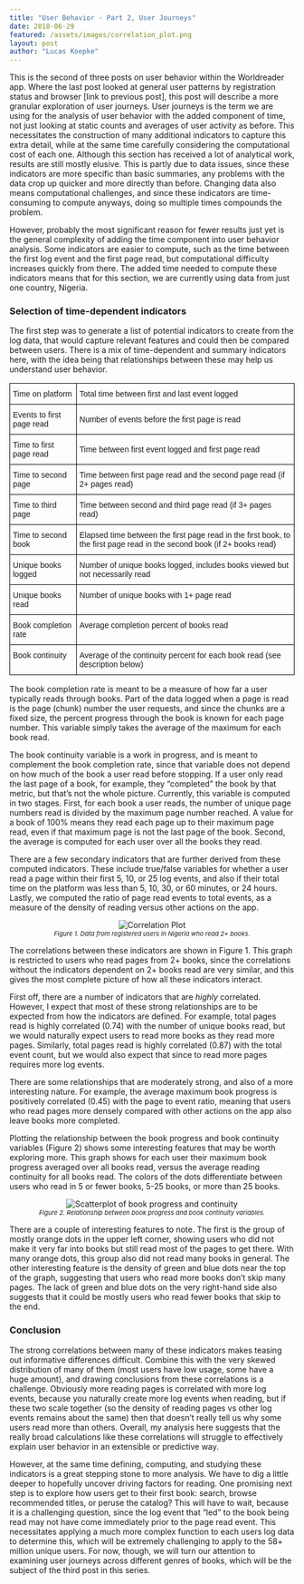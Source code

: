 ```yaml
---
title: "User Behavior - Part 2, User Journeys"
date: 2018-06-29 
featured: /assets/images/correlation_plot.png
layout: post
author: "Lucas Koepke"
---
```


This is the second of three posts on user behavior within the Worldreader app. Where the last post looked at general user patterns by registration status and browser [link to previous post], this post will describe a more granular exploration of user journeys. User journeys is the term we are using for the analysis of user behavior with the added component of time, not just looking at static counts and averages of user activity as before. This necessitates the construction of many additional indicators to capture this extra detail, while at the same time carefully considering the computational cost of each one. Although this section has received a lot of analytical work, results are still mostly elusive. This is partly due to data issues, since these indicators are more specific than basic summaries, any problems with the data crop up quicker and more directly than before. Changing data also means computational challenges, and since these indicators are time-consuming to compute anyways, doing so multiple times compounds the problem.

However, probably the most significant reason for fewer results just yet is the general complexity of adding the time component into user behavior analysis. Some indicators are easier to compute, such as the time between the first log event and the first page read, but computational difficulty increases quickly from there. The added time needed to compute these indicators means that for this section, we are currently using data from just one country, Nigeria.

### Selection of time-dependent indicators

The first step was to generate a list of potential indicators to create from the log data, that would capture relevant features and could then be compared between users. There is a mix of time-dependent and summary indicators here, with the idea being that relationships between these may help us understand user behavior.

<style type="text/css">
.tg  {border-collapse:collapse;border-spacing:0;}
.tg td{font-family:Arial, sans-serif;font-size:14px;padding:10px 5px;border-style:solid;border-width:1px;overflow:hidden;word-break:normal;border-color:black;}
.tg th{font-family:Arial, sans-serif;font-size:14px;font-weight:normal;padding:10px 5px;border-style:solid;border-width:1px;overflow:hidden;word-break:normal;border-color:black;}
.tg .tg-yw4l{vertical-align:top}
</style>
<table class="tg">
  <tr>
    <td class="tg-031e">Time on platform</td>
    <td class="tg-031e">Total time between first and last event logged</td>
  </tr>
  <tr>
    <td class="tg-031e">Events to first page read</td>
    <td class="tg-031e">Number of events before the first page is read</td>
  </tr>
  <tr>
    <td class="tg-031e">Time to first page read</td>
    <td class="tg-031e">Time between first event logged and first page read</td>
  </tr>
  <tr>
    <td class="tg-031e">Time to second page</td>
    <td class="tg-031e">Time between first page read and the second page read (if 2+ pages read)</td>
  </tr>
  <tr>
    <td class="tg-031e">Time to third page</td>
    <td class="tg-031e">Time between second and third page read (if 3+ pages read)</td>
  </tr>
  <tr>
    <td class="tg-yw4l">Time to second book</td>
    <td class="tg-yw4l">Elapsed time between the first page read in the first book, to the first page read in the second book (if 2+ books read)</td>
  </tr>
  <tr>
    <td class="tg-yw4l">Unique books logged</td>
    <td class="tg-yw4l">Number of unique books logged, includes books viewed but not necessarily read</td>
  </tr>
  <tr>
    <td class="tg-yw4l">Unique books read</td>
    <td class="tg-yw4l">Number of unique books with 1+ page read</td>
  </tr>
  <tr>
    <td class="tg-yw4l">Book completion rate</td>
    <td class="tg-yw4l">Average completion percent of books read</td>
  </tr>
  <tr>
    <td class="tg-yw4l">Book continuity</td>
    <td class="tg-yw4l">Average of the continuity percent for each book read (see description below)</td>
  </tr>
</table>

The book completion rate is meant to be a measure of how far a user typically reads through books. Part of the data logged when a page is read is the page (chunk) number the user requests, and since the chunks are a fixed size, the percent progress through the book is known for each page number. This variable simply takes the average of the maximum for each book read.

The book continuity variable is a work in progress, and is meant to complement the book completion rate, since that variable does not depend on how much of the book a user read before stopping. If a user only read the last page of a book, for example, they “completed” the book by that metric, but that’s not the whole picture. Currently, this variable is computed in two stages. First, for each book a user reads, the number of unique page numbers read is divided by the maximum page number reached. A value for a book of 100% means they read each page up to their maximum page read, even if that maximum page is not the last page of the book. Second, the average is computed for each user over all the books they read.

There are a few secondary indicators that are further derived from these computed indicators. These include true/false variables for whether a user read a page within their first 5, 10, or 25 log events, and also if their total time on the platform was less than 5, 10, 30, or 60 minutes, or 24 hours. Lastly, we computed the ratio of page read events to total events, as a measure of the density of reading versus other actions on the app.

<p align="center">
  <img src="{{ site.baseurl }}/assets/images/correlation_plot.png" alt="Correlation Plot" style="max-width:100%;vertical-align:middle;margin:0px 0px 0px 0px;" /><br>
<em p style="font-size:11px">Figure 1. Data from registered users in Nigeria who read 2+ books.
</em></p>

The correlations between these indicators are shown in Figure 1. This graph is restricted to users who read pages from 2+ books, since the correlations without the indicators dependent on 2+ books read are very similar, and this gives the most complete picture of how all these indicators interact.

First off, there are a number of indicators that are <em>highly</em> correlated. However, I expect that most of these strong relationships are to be expected from how the indicators are defined. For example, total pages read is highly correlated (0.74) with the number of unique books read, but we would naturally expect users to read more books as they read more pages. Similarly, total pages read is highly correlated (0.87) with the total event count, but we would also expect that since to read more pages requires more log events.

There are some relationships that are moderately strong, and also of a more interesting nature. For example, the average maximum book progress is positively correlated (0.45) with the page to event ratio, meaning that users who read pages more densely compared with other actions on the app also leave books more completed.

Plotting the relationship between the book progress and book continuity variables (Figure 2) shows some interesting features that may be worth exploring more. This graph shows for each user their maximum book progress averaged over all books read, versus the average reading continuity for all books read. The colors of the dots differentiate between users who read in 5 or fewer books, 5-25 books, or more than 25 books.

<p align="center">
  <img src="{{ site.baseurl }}/assets/images/scatter_plot_journeys.png" alt="Scatterplot of book progress and continuity" style="max-width:100%;vertical-align:middle;margin:0px 0px 0px 0px;" /><br>
<em p style="font-size:11px">Figure 2. Relationship between book progress and book continuity variables.
</em></p>

There are a couple of interesting features to note. The first is the group of mostly orange dots in the upper left corner, showing users who did not make it very far into books but still read most of the pages to get there. With many orange dots, this group also did not read many books in general. The other interesting feature is the density of green and blue dots near the top of the graph, suggesting that users who read more books don’t skip many pages. The lack of green and blue dots on the very right-hand side also suggests that it could be mostly users who read fewer books that skip to the end.

### Conclusion

The strong correlations between many of these indicators makes teasing out informative differences difficult. Combine this with the very skewed distribution of many of them (most users have low usage, some have a huge amount), and drawing conclusions from these correlations is a challenge. Obviously more reading pages is correlated with more log events, because you naturally create more log events when reading, but if these two scale together (so the density of reading pages vs other log events remains about the same) then that doesn’t really tell us why some users read more than others. Overall, my analysis here suggests that the really broad calculations like these correlations will struggle to effectively explain user behavior in an extensible or predictive way.

However, at the same time defining, computing, and studying these indicators is a great stepping stone to more analysis. We have to dig a little deeper to hopefully uncover driving factors for reading. One promising next step is to explore how users get to their first book: search, browse recommended titles, or peruse the catalog? This will have to wait, because it is a challenging question, since the log event that “led” to the book being read may not have come immediately prior to the page read event. This necessitates applying a much more complex function to each users log data to determine this, which will be extremely challenging to apply to the 58+ million unique users. For now, though, we will turn our attention to examining user journeys across different genres of books, which will be the subject of the third post in this series. 
